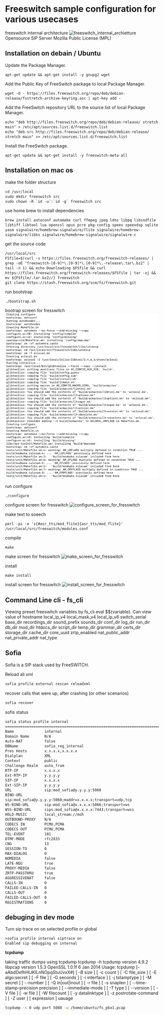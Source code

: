 # Freeswitch sample configuration for various usecases

freeswitch internal architecture  ![freeswitch_internal_archietture](https://altanaitelecom.files.wordpress.com/2012/05/freeswitch.png?w=500)
Opensource SIP Server 
Mozilla Public License (MPL)

## Installation on debain / Ubuntu

Update the Package Manager.
```
apt-get update && apt-get install -y gnupg2 wget
```

Add the Public Key of FreeSwitch package to local Package Manager.
```
wget -O - https://files.freeswitch.org/repo/deb/debian-release/fsstretch-archive-keyring.asc | apt-key add -
```

Add the FreeSwitch repository URL to the source list of local Package Manager.
```
echo "deb http://files.freeswitch.org/repo/deb/debian-release/ stretch main" > /etc/apt/sources.list.d/freeswitch.list
echo "deb-src http://files.freeswitch.org/repo/deb/debian-release/ stretch main" >> /etc/apt/sources.list.d/freeswitch.list
```

Install the FreeSwitch package.
```
apt-get update && apt-get install -y freeswitch-meta-all 
```

## Installation on mac os 

make the folder structure 
```
cd /usr/local      
sudo mkdir freeswitch src  
sudo chown -R `id -u`:`id -g` freeswitch src
```
use home brew to install dependencies 
```
brew install autoconf automake curl ffmpeg jpeg ldns libpq libsndfile libtiff libtool lua openssl opus pcre pkg-config speex speexdsp sqlite yasm signalwire/homebrew-signalwire/flite signalwire/homebrew-signalwire/libks signalwire/homebrew-signalwire/signalwire-c
```

get the source code 
```
/usr/local/src
FSfile=$(curl -s https://files.freeswitch.org/freeswitch-releases/ | grep -oE "freeswitch-[0-9]*\.[0-9]*\.[0-9]*\.-release\.tar\.bz2" | tail -n 1) && echo Downloading $FSfile && curl https://files.freeswitch.org/freeswitch-releases/$FSfile | tar -xj && mv ${FSfile/.tar.bz2//} freeswitch
git clone https://stash.freeswitch.org/scm/fs/freeswitch.git
```

run bootstrap 
```
./bootstrap.sh
```
bootrap screen for fresswitch ![bootrap_screen_for_fresswitch](screenshots/bootstarp_freswitch.png)

run configure
```
./configure
```
configure screen for fresswitch ![configure_screen_for_fresswitch](screenshots/configure_freswitch.png)

make text to soeech
```
perl -pi -e 's{#asr_tts/mod_flite}{asr_tts/mod_flite}' /usr/local/src/freeswitch/modules.conf
```

compile
```
make 
```
make screen for fresswitch ![make_screen_for_fresswitch](screenshots/make_freswitch.png)

install
```
make install 
```
install screen for fresswitch ![install_screen_for_fresswitch](screenshots/make_install_freswitch.png)

## Command Line cli - fs_cli
Viewing preset freeswitch variables by fs_cli eval $${variable}.  Can view value of 
hostname
local_ip_v4
local_mask_v4
local_ip_v6
switch_serial
base_dir
recordings_dir
sound_prefix
sounds_dir
conf_dir
log_dir
run_dir
db_dir
mod_dir
htdocs_dir
script_dir
temp_dir
grammar_dir
certs_dir
storage_dir
cache_dir
core_uuid
zrtp_enabled
nat_public_addr
nat_private_addr
nat_type

## Sofia 
Sofia is a SIP stack used by FreeSWITCH.

Reload all xml
```sh
sofia profile external rescan reloadxml
```

recover calls that were up, after crashing (or other scenarios)
```sh
sofia recover
```

sofis status
```
sofia status profile internal
=================================================================================================
Name              internal
Domain Name       N/A
Auto-NAT          false
DBName            sofia_reg_internal
Pres Hosts        x.x.x.x,x.x.x.x
Dialplan          XML
Context           public
Challenge Realm   auto_from
RTP-IP            x.x.x.x
Ext-RTP-IP        y.y.y.y
SIP-IP            x.x.x.x
Ext-SIP-IP        y.y.y.y
URL               sip:mod_sofia@y.y.y.y:5060
BIND-URL          sip:mod_sofia@y.y.y.y:5060;maddr=x.x.x.x;transport=udp,tcp
WS-BIND-URL       sip:mod_sofia@x.x.x.x:5066;transport=ws
WSS-BIND-URL      sips:mod_sofia@x.x.x.x:7443;transport=wss
HOLD-MUSIC        local_stream://moh
OUTBOUND-PROXY    N/A
CODECS IN         PCMU,PCMA
CODECS OUT        PCMU,PCMA
TEL-EVENT         101
DTMF-MODE         rfc2833
CNG               13
SESSION-TO        0
MAX-DIALOG        0
NOMEDIA           false
LATE-NEG          true
PROXY-MEDIA       false
ZRTP-PASSTHRU     true
AGGRESSIVENAT     false
CALLS-IN          0
FAILED-CALLS-IN   0
CALLS-OUT         0
FAILED-CALLS-OUT  0
REGISTRATIONS     0
```

## debuging in dev mode 

Turn sip trace on on selected profile or global
```
>sofia profile internal siptrace on
Enabled sip debugging on internal
```

**tcpdump**

taking traffic dumps using tcpdump
tcpdump -h
tcpdump version 4.9.2
libpcap version 1.5.3
OpenSSL 1.0.1f 6 Jan 2014
Usage: tcpdump [-aAbdDefhHIJKlLnNOpqStuUvxX#] 
[ -B size ] 
[ -c count ]
[ -C file_size ] 
[ -E algo:secret ] 
[ -F file ] 
[ -G seconds ]
[ -i interface ] 
[ -j tstamptype ] 
[ -M secret ] 
[ --number ]
[ -Q in|out|inout ]
[ -r file ] 
[ -s snaplen ] 
[ --time-stamp-precision precision ]
[ --immediate-mode ] 
[ -T type ] 
[ --version ] 
[ -V file ]
[ -w file ] 
[ -W filecount ] 
[ -y datalinktype ] 
[ -z postrotate-command ]
[ -Z user ] 
[ expression ]
uauage 
```sh
tcpdump -s 0 udp port 5080 -w /home/ubuntu/fs_pbx1.pcap
```
